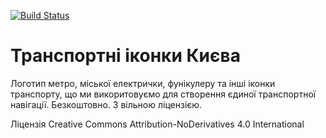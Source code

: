 [![Build
Status](https://travis-ci.org/agentyzmin/kyiv-transport-icons.svg?branch=master)](https://travis-ci.org/agentyzmin/kyiv-transport-icons)

# Транспортні іконки Києва

Логотип метро, міської електрички, фунікулеру та інші іконки транспорту, що ми викоритовуємо для створення єдиної транспортної навігації. Безкоштовно. З вільною ліцензією.

Ліцензія Creative Commons Attribution-NoDerivatives 4.0 International
